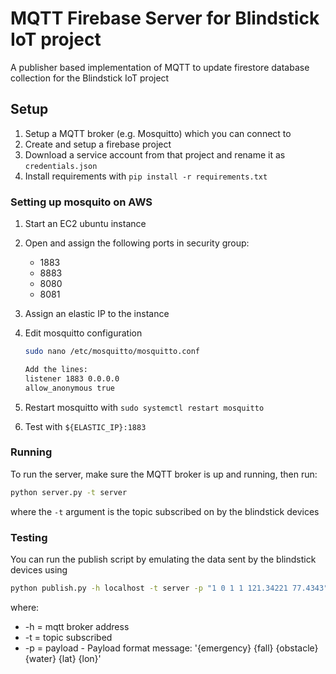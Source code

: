 # MQTT Firebase Server for Blindstick IoT project

A publisher based implementation of MQTT to update firestore database collection for the Blindstick IoT project

## Setup

1. Setup a MQTT broker (e.g. Mosquitto) which you can connect to
2. Create and setup a firebase project
3. Download a service account from that project and rename it as `credentials.json`
4. Install requirements with `pip install -r requirements.txt`

### Setting up mosquito on AWS

1. Start an EC2 ubuntu instance
2. Open and assign the following ports in security group:
   - 1883
   - 8883
   - 8080
   - 8081
3. Assign an elastic IP to the instance
4. Edit mosquitto configuration

   ```bash
   sudo nano /etc/mosquitto/mosquitto.conf

   Add the lines:
   listener 1883 0.0.0.0
   allow_anonymous true
   ```

5. Restart mosquitto with `sudo systemctl restart mosquitto`
6. Test with `${ELASTIC_IP}:1883`

### Running

To run the server, make sure the MQTT broker is up and running, then run:

```bash
python server.py -t server
```

where the `-t` argument is the topic subscribed on by the blindstick devices

### Testing

You can run the publish script by emulating the data sent by the blindstick devices using

```bash
python publish.py -h localhost -t server -p "1 0 1 1 121.34221 77.4343"
```

where:

- -h = mqtt broker address
- -t = topic subscribed
- -p = payload - Payload format message: '{emergency} {fall} {obstacle} {water} {lat} {lon}'
